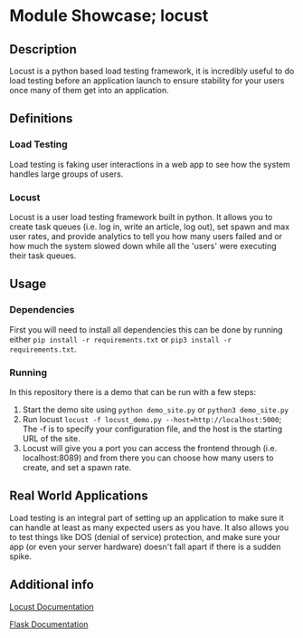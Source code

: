 # Module Showcase; locust

## Description

Locust is a python based load testing framework, it is incredibly useful to do load testing before an application launch to ensure stability for your users once many of them get into an application.

## Definitions

### Load Testing

Load testing is faking user interactions in a web app to see how the system handles large groups of users.

### Locust

Locust is a user load testing framework built in python. It allows you to create task queues (i.e. log in, write an article, log out), set spawn and max user rates, and provide analytics to tell you how many users failed and or how much the system slowed down while all the 'users' were executing their task queues.

## Usage

### Dependencies

First you will need to install all dependencies this can be done by running either ```pip install -r requirements.txt``` or ```pip3 install -r requirements.txt```.

### Running

In this repository there is a demo that can be run with a few steps:

1. Start the demo site using ```python demo_site.py``` or ```python3 demo_site.py```
2. Run locust ```locust -f locust_demo.py --host=http://localhost:5000```; The -f is to specify your configuration file, and the host is the starting URL of the site.
3. Locust will give you a port you can access the frontend through (i.e. localhost:8089) and from there you can choose how many users to create, and set a spawn rate.

## Real World Applications

Load testing is an integral part of setting up an application to make sure it can handle at least as many expected users as you have. It also allows you to test things like DOS (denial of service) protection, and make sure your app (or even your server hardware) doesn't fall apart if there is a sudden spike.

## Additional info

[Locust Documentation](https://locust.io/)

[Flask Documentation](https://flask.palletsprojects.com/en/1.1.x/)
